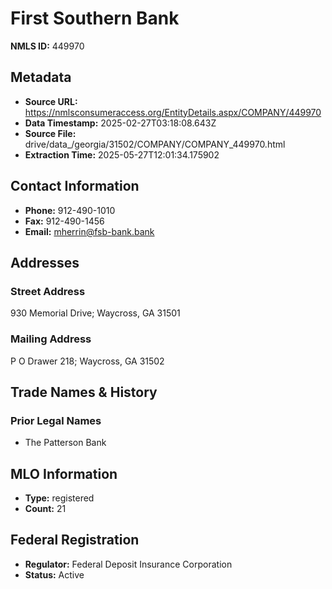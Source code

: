 # First Southern Bank

**NMLS ID:** 449970

## Metadata
- **Source URL:** https://nmlsconsumeraccess.org/EntityDetails.aspx/COMPANY/449970
- **Data Timestamp:** 2025-02-27T03:18:08.643Z
- **Source File:** drive/data_/georgia/31502/COMPANY/COMPANY_449970.html
- **Extraction Time:** 2025-05-27T12:01:34.175902

## Contact Information
- **Phone:** 912-490-1010
- **Fax:** 912-490-1456
- **Email:** mherrin@fsb-bank.bank

## Addresses
### Street Address
930 Memorial Drive; Waycross, GA 31501

### Mailing Address
P O Drawer 218; Waycross, GA 31502

## Trade Names & History
### Prior Legal Names
- The Patterson Bank

## MLO Information
- **Type:** registered
- **Count:** 21

## Federal Registration
- **Regulator:** Federal Deposit Insurance Corporation
- **Status:** Active
